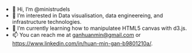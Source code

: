 - 👋 Hi, I’m @ministrudels
- 👀 I’m interested in Data visualisation, data engineereing, and infrastructure technologies.
- 🌱 I’m currently learning how to manipulatee HTML5 canvas with d3.js.
- 📫 You can reach me at ganhuanmin@gmail.com or https://www.linkedin.com/in/huan-min-gan-b9801210a/.

<!---
ministrudels/ministrudels is a ✨ special ✨ repository because its `README.md` (this file) appears on your GitHub profile.
You can click the Preview link to take a look at your changes.
--->
